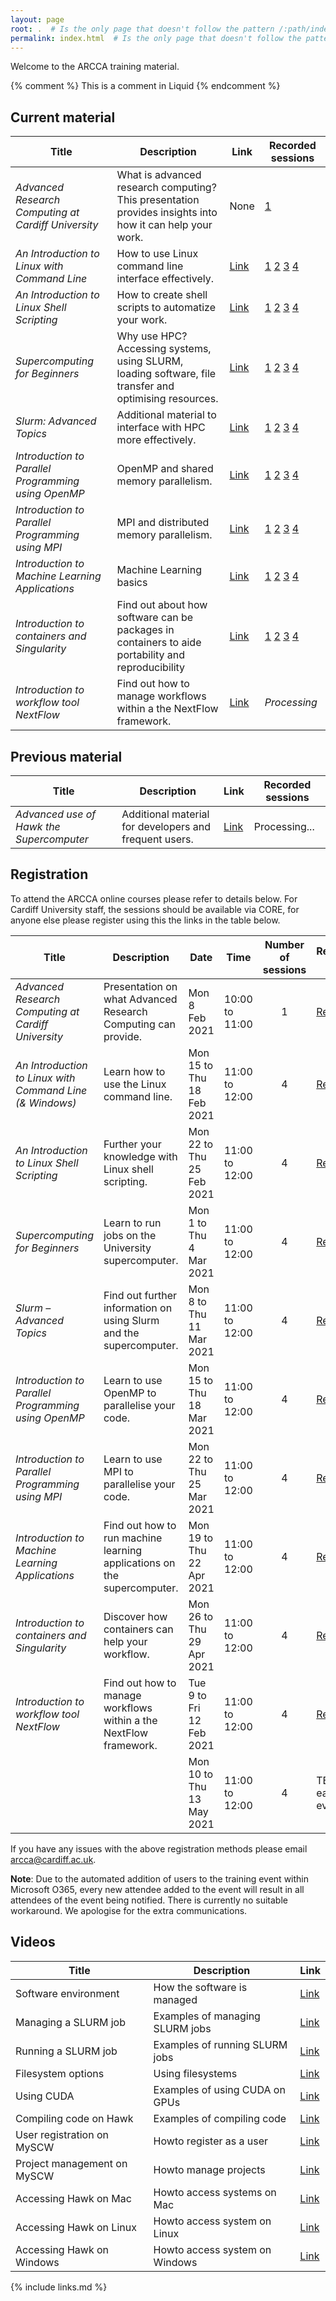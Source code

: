 ```yaml
---
layout: page
root: .  # Is the only page that doesn't follow the pattern /:path/index.html
permalink: index.html  # Is the only page that doesn't follow the pattern /:path/index.html
---
```


Welcome to the ARCCA training material.

<!-- this is an html comment -->

{% comment %} This is a comment in Liquid {% endcomment %}

## Current material

| Title | Description | Link | Recorded sessions |
|-------|-------------|------|-----------|
| *Advanced Research Computing at Cardiff University* | What is advanced research computing?  This presentation provides insights into how it can help your work. | None | [1](https://cardiff.cloud.panopto.eu/Panopto/Pages/Viewer.aspx?id=2bc0c44a-7cce-4e3a-9b3b-ac4e0118b842) |
| *An Introduction to Linux with Command Line* | How to use Linux command line interface effectively. | [Link](An-Introduction-to-Linux-with-Command-Line) | [1](https://cardiff.cloud.panopto.eu/Panopto/Pages/Viewer.aspx?id=dd8e7441-5b08-47f8-9b7c-ac5200f6a338) [2](https://cardiff.cloud.panopto.eu/Panopto/Pages/Viewer.aspx?id=631231fc-6293-49d9-bc65-ac530147a846) [3](https://cardiff.cloud.panopto.eu/Panopto/Pages/Viewer.aspx?id=660ef42c-5025-4a36-a3e7-ac540178b1dd) [4](https://cardiff.cloud.panopto.eu/Panopto/Pages/Viewer.aspx?id=ad39bd33-a756-4d87-a349-ac55015c925e) |
| *An Introduction to Linux Shell Scripting* | How to create shell scripts to automatize your work. | [Link](An-Introduction-to-Linux-Shell-Scripting) | [1](https://cardiff.cloud.panopto.eu/Panopto/Pages/Viewer.aspx?id=642c3ce3-ba6d-4d47-8b0e-ac5b009fb4d8) [2](https://cardiff.cloud.panopto.eu/Panopto/Pages/Viewer.aspx?id=5a2f8f48-6f33-41b2-ab23-ac5b009fb44a) [3](https://cardiff.cloud.panopto.eu/Panopto/Pages/Viewer.aspx?id=f084ff32-d5d3-49e5-8591-ac60017be392) [4](https://cardiff.cloud.panopto.eu/Panopto/Pages/Viewer.aspx?id=9a08cdf4-b117-4a53-b6e2-ac60017be2f2) |
| *Supercomputing for Beginners* | Why use HPC? Accessing systems, using SLURM, loading software, file transfer and optimising resources. | [Link](hpc-intro) | [1](https://cardiff.cloud.panopto.eu/Panopto/Pages/Viewer.aspx?id=eb5d36c7-d9c1-434d-91da-ac4c01513755) [2](https://cardiff.cloud.panopto.eu/Panopto/Pages/Viewer.aspx?id=12d78289-ca3a-49d6-af69-ac4c015136db) [3](https://cardiff.cloud.panopto.eu/Panopto/Pages/Viewer.aspx?id=79920a44-2d90-49c1-8995-ac4c0151363c) [4](https://cardiff.cloud.panopto.eu/Panopto/Pages/Viewer.aspx?id=aa2d8177-227f-4195-bd85-ac4c015135bc) |
| *Slurm: Advanced Topics* | Additional material to interface with HPC more effectively. | [Link](slurm_advanced_topics) | [1](https://cardiff.cloud.panopto.eu/Panopto/Pages/Viewer.aspx?id=d329500e-b381-409a-a4d4-ac6e0136e7c7) [2](https://cardiff.cloud.panopto.eu/Panopto/Pages/Viewer.aspx?id=10654eb4-8b79-4749-a29f-ac7100a07fa6) [3](https://cardiff.cloud.panopto.eu/Panopto/Pages/Viewer.aspx?id=fb78e012-245a-4cf7-b0a6-ac7100a07f1e) [4](https://cardiff.cloud.panopto.eu/Panopto/Pages/Viewer.aspx?id=15124ba8-876c-4971-89ed-ac76017788fc) |
| *Introduction to Parallel Programming using OpenMP* | OpenMP and shared memory parallelism. | [Link](Introduction-to-Parallel-Programming-using-OpenMP) | [1](https://cardiff.cloud.panopto.eu/Panopto/Pages/Viewer.aspx?id=a8a53e68-85be-4fb9-84f3-ac7e017a8caf) [2](https://cardiff.cloud.panopto.eu/Panopto/Pages/Viewer.aspx?id=39366a99-1b50-4d76-b208-ac7e017a8c09) [3](https://cardiff.cloud.panopto.eu/Panopto/Pages/Viewer.aspx?id=f6114199-cf1d-437c-bd16-ac7e017a8b91) [4](https://cardiff.cloud.panopto.eu/Panopto/Pages/Viewer.aspx?id=1fcfb11e-3920-404a-8fcd-ac7f01877dee) |
| *Introduction to Parallel Programming using MPI* | MPI and distributed memory parallelism. | [Link](intro-mpi) | [1](https://cardiff.cloud.panopto.eu/Panopto/Pages/Viewer.aspx?id=453e5594-f8e6-4e52-94f1-ac830118349a) [2](https://cardiff.cloud.panopto.eu/Panopto/Pages/Viewer.aspx?id=52d51e29-eff2-44e0-8a80-ac8401438657) [3](https://cardiff.cloud.panopto.eu/Panopto/Pages/Viewer.aspx?id=65ddbde2-8828-4189-af05-ac85015397cd) [4](https://cardiff.cloud.panopto.eu/Panopto/Pages/Viewer.aspx?id=aa36a37c-324b-41c2-944c-ac86015b1534) |
| *Introduction to Machine Learning Applications* | Machine Learning basics | [Link](An-Introduction-to-Machine-Learning-Applications) | [1](https://cardiff.cloud.panopto.eu/Panopto/Pages/Viewer.aspx?id=88154b7f-8cfb-48d6-b2f4-ac8a014fa619) [2](https://cardiff.cloud.panopto.eu/Panopto/Pages/Viewer.aspx?id=e6e3b2b4-68d0-4c0e-81e6-ac8b0104f225) [3](https://cardiff.cloud.panopto.eu/Panopto/Pages/Viewer.aspx?id=c133aa8b-dbca-4240-8075-ac8d00ce4f3e) [4](https://cardiff.cloud.panopto.eu/Panopto/Pages/Viewer.aspx?id=d8a67fa8-f04e-4bf7-a0cc-ac8d012c703b)|
| *Introduction to containers and Singularity* | Find out about how software can be packages in containers to aide portability and reproducibility | [Link](intro_singularity) | [1](https://cardiff.cloud.panopto.eu/Panopto/Pages/Viewer.aspx?id=86b57c6b-97ad-4738-8fa6-ac9100dc55a3) [2](https://cardiff.cloud.panopto.eu/Panopto/Pages/Viewer.aspx?id=3bf53639-7495-4885-b0b0-ac930006fcc1) [3](https://cardiff.cloud.panopto.eu/Panopto/Pages/Viewer.aspx?id=2d8a8693-b751-4180-a23e-ac940182cf05) [4](https://cardiff.cloud.panopto.eu/Panopto/Pages/Viewer.aspx?id=4ea18b8a-2597-4308-9003-ac940182cf6f) |
| *Introduction to workflow tool NextFlow* | Find out how to manage workflows within a the NextFlow framework. | [Link](intro_nextflow) | *Processing* |

## Previous material

| Title | Description | Link | Recorded sessions |
|-------|-------------|------|-----------|
| *Advanced use of Hawk the Supercomputer* | Additional material for developers and frequent users. | [Link](hpc-advanced) | Processing... |


## Registration

To attend the ARCCA online courses please refer to details below.  For Cardiff University staff, the sessions should be available via CORE, for anyone else please register using this the links in the table below.

| Title | Description | Date | Time | Number of sessions | Registration link |
|-------|-------------|------|------|:------------------:|-------------------|
| *Advanced Research Computing at Cardiff University* | Presentation on what Advanced Research Computing can provide. | Mon 8 Feb 2021 | 10:00 to 11:00 | 1 | [Register](https://forms.office.com/Pages/ResponsePage.aspx?id=MEu3vWiVVki9vwZ1l3j8vPkaircuf9dEpb9_FS8UkjNUQ0dOWDMzRzJLQ1NQSEVPTTFFNElBRUIxNi4u) |
| *An Introduction to Linux with Command Line (& Windows)* | Learn how to use the Linux command line. | Mon 15 to Thu 18 Feb 2021 | 11:00 to 12:00 | 4 | [Register](https://forms.office.com/Pages/ResponsePage.aspx?id=MEu3vWiVVki9vwZ1l3j8vPkaircuf9dEpb9_FS8UkjNUN1UyU1IyNFQ3WDYxMEVVMVhZRkVUOUJUUi4u) |
| *An Introduction to Linux Shell Scripting* | Further your knowledge with Linux shell scripting. | Mon 22 to Thu 25 Feb 2021 | 11:00 to 12:00 | 4 | [Register](https://forms.office.com/Pages/ResponsePage.aspx?id=MEu3vWiVVki9vwZ1l3j8vPkaircuf9dEpb9_FS8UkjNUMVZFTVNQSjVDOEQ3VzFMTTZaQk1UUDUzSi4u) |
| *Supercomputing for Beginners* | Learn to run jobs on the University supercomputer. | Mon 1 to Thu 4 Mar 2021 | 11:00 to 12:00 | 4 | [Register](https://forms.office.com/Pages/ResponsePage.aspx?id=MEu3vWiVVki9vwZ1l3j8vPkaircuf9dEpb9_FS8UkjNUQjNYM1ZUTzJDWUc1WkhLNTg2VVdEVjRRUi4u) |
| *Slurm – Advanced Topics* | Find out further information on using Slurm and the supercomputer. | Mon 8 to Thu 11 Mar 2021 | 11:00 to 12:00 | 4 | [Register](https://forms.office.com/Pages/ResponsePage.aspx?id=MEu3vWiVVki9vwZ1l3j8vPkaircuf9dEpb9_FS8UkjNUQ05LUkxKTU1VUkRTRzhaVUdNVloxSk45RS4u) |
| *Introduction to Parallel Programming using OpenMP* | Learn to use OpenMP to parallelise your code. | Mon 15 to Thu 18 Mar 2021 | 11:00 to 12:00 | 4 | [Register](https://forms.office.com/Pages/ResponsePage.aspx?id=MEu3vWiVVki9vwZ1l3j8vPkaircuf9dEpb9_FS8UkjNUQjlRVjZXVE9ISFo3TDk4QlVMQTJQTTJOMi4u) |
| *Introduction to Parallel Programming using MPI* | Learn to use MPI to parallelise your code. | Mon 22 to Thu 25 Mar 2021 | 11:00 to 12:00 | 4 | [Register](https://forms.office.com/Pages/ResponsePage.aspx?id=MEu3vWiVVki9vwZ1l3j8vPkaircuf9dEpb9_FS8UkjNUN005REw5UzBFMlgzQU1RWVU1QU5QUDBZNi4u) |
| *Introduction to Machine Learning Applications* | Find out how to run machine learning applications on the supercomputer. | Mon 19 to Thu 22 Apr 2021 | 11:00 to 12:00 | 4 | [Register](https://forms.office.com/Pages/ResponsePage.aspx?id=MEu3vWiVVki9vwZ1l3j8vPkaircuf9dEpb9_FS8UkjNUOEdNV0JBQzJUWkc1TFc3R1U4TjFIWEM0Ry4u) |
| *Introduction to containers and Singularity* | Discover how containers can help your workflow. | Mon 26 to Thu 29 Apr 2021 | 11:00 to 12:00 | 4 | [Register](https://forms.office.com/Pages/ResponsePage.aspx?id=MEu3vWiVVki9vwZ1l3j8vPkaircuf9dEpb9_FS8UkjNUNkZUSEZONlBDTjBNQ1NRWEdSNk5USUVMVC4u) |
| *Introduction to workflow tool NextFlow* | Find out how to manage workflows within a the NextFlow framework. | Tue 9 to Fri 12 Feb 2021 | 11:00 to 12:00 | 4 | [Register](https://forms.office.com/Pages/ResponsePage.aspx?id=MEu3vWiVVki9vwZ1l3j8vPkaircuf9dEpb9_FS8UkjNUNFpYTUZOTkIxRU9YR0tGQzZMMjFRUUw1TS4u) |
| | | Mon 10 to Thu 13 May 2021 | 11:00 to 12:00 | 4 | TBA (see earlier event) |

If you have any issues with the above registration methods please email [arcca@cardiff.ac.uk](mailto:arcca@cardiff.ac.uk).

**Note**: Due to the automated addition of users to the training event within Microsoft O365, every new attendee added to the event will result in all attendees of the event being notified.  There is currently no suitable workaround. We apologise for the extra communications.

## Videos

| Title | Description | Link |
|-------|-------------|------|
| Software environment | How the software is managed | [Link](https://cardiff.cloud.panopto.eu/Panopto/Pages/Viewer.aspx?id=45101437-7896-4b0e-8b18-aab200de7cf8) |
| Managing a SLURM job | Examples of managing SLURM jobs | [Link](https://cardiff.cloud.panopto.eu/Panopto/Pages/Viewer.aspx?id=d39acfd0-99bb-4106-a92f-aab200de7d70) |
| Running a SLURM job | Examples of running SLURM jobs | [Link](https://cardiff.cloud.panopto.eu/Panopto/Pages/Viewer.aspx?id=b1e4c706-43b2-40f1-ae3d-aab200de7e28) |
| Filesystem options | Using filesystems | [Link](https://cardiff.cloud.panopto.eu/Panopto/Pages/Viewer.aspx?id=296bf28c-fd9e-4d8f-b5a9-aab200de7ea5) |
| Using CUDA | Examples of using CUDA on GPUs | [Link](https://cardiff.cloud.panopto.eu/Panopto/Pages/Viewer.aspx?id=d6df71cd-b71b-4b31-87d5-aab200de7f55) |
| Compiling code on Hawk | Examples of compiling code | [Link](https://cardiff.cloud.panopto.eu/Panopto/Pages/Viewer.aspx?id=449d769c-fc69-49cf-b795-aab200de7fe2) |
| User registration on MySCW | Howto register as a user | [Link](https://cardiff.cloud.panopto.eu/Panopto/Pages/Viewer.aspx?id=88d0d5d5-d80c-4fa4-956a-aab000cd4d28) |
| Project management on MySCW | Howto manage projects | [Link](https://cardiff.cloud.panopto.eu/Panopto/Pages/Viewer.aspx?id=22586477-e445-47c5-89f2-aab000cd4dd4) |
| Accessing Hawk on Mac | Howto access systems on Mac | [Link](https://cardiff.cloud.panopto.eu/Panopto/Pages/Viewer.aspx?id=227bf3fa-9334-4c72-90a0-aab000cd4e8a) |
| Accessing Hawk on Linux | Howto access system on Linux | [Link](https://cardiff.cloud.panopto.eu/Panopto/Pages/Viewer.aspx?id=1c5f795d-684f-4e43-8bd8-aab000cd4f05) |
| Accessing Hawk on Windows | Howto access system on Windows | [Link](https://cardiff.cloud.panopto.eu/Panopto/Pages/Viewer.aspx?id=6f42b278-cc56-404a-bcc4-aab000cd4fb2) |
 

{% include links.md %}
